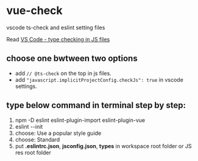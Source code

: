 # vue-check
vscode ts-check and eslint setting files

Read [VS Code - type checking in JS files](https://code.visualstudio.com/docs/languages/javascript#_type-checking)

## choose one bwtween two options
- add ``// @ts-check`` on the top in js files.
- add ``"javascript.implicitProjectConfig.checkJs": true`` in vscode settings.

## type below command in terminal step by step:
1. npm -D eslint eslint-plugin-import eslint-plugin-vue
2. eslint --init
3. choose: Use a popular style guide 
4. choose: Standard
5. put **.eslintrc.json**, **jsconfig.json**, **types** in workspace root folder or JS res root folder
